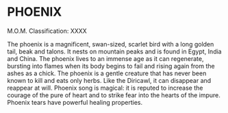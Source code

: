 # PHOENIX  
M.O.M. Classification: XXXX  
  
The phoenix is a magnificent, swan-sized, scarlet bird with a long golden tail, beak and talons. It nests on mountain peaks and is found in Egypt, India and China. The phoenix lives to an immense age as it can regenerate, bursting into flames when its body begins to fail and rising again from the ashes as a chick. The phoenix is a gentle creature that has never been known to kill and eats only herbs. Like the Diricawl, it can disappear and reappear at will. Phoenix song is magical: it is reputed to increase the courage of the pure of heart and to strike fear into the hearts of the impure. Phoenix tears have powerful healing properties.  
  
